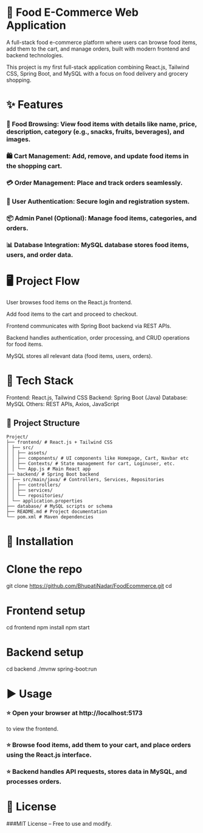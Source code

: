 # 🍔 Food E-Commerce Web Application 

A full-stack food e-commerce platform where users can browse food items, add them to the cart, and manage orders, built with modern frontend and backend technologies.

This project is my first full-stack application combining React.js, Tailwind CSS, Spring Boot, and MySQL with a focus on food delivery and grocery shopping.

# ✨ Features		

### 🛒 Food Browsing: View food items with details like name, price, description, category (e.g., snacks, fruits, beverages), and images.
### 🛍️ Cart Management: Add, remove, and update food items in the shopping cart.
### 💳 Order Management: Place and track orders seamlessly.
### 🔐 User Authentication: Secure login and registration system.
### 📦 Admin Panel (Optional): Manage food items, categories, and orders.
### 📊 Database Integration: MySQL database stores food items, users, and order data.

# 🖥️ Project Flow

User browses food items on the React.js frontend.

Add food items to the cart and proceed to checkout.

Frontend communicates with Spring Boot backend via REST APIs.

Backend handles authentication, order processing, and CRUD operations for food items.

MySQL stores all relevant data (food items, users, orders).

# 🚀 Tech Stack

Frontend: React.js, Tailwind CSS
Backend: Spring Boot (Java)
Database: MySQL
Others: REST APIs, Axios, JavaScript

## 📂 Project Structure

```
Project/
├── frontend/ # React.js + Tailwind CSS
│ ├── src/
│ │ ├── assets/
│ │ ├── components/ # UI components like Homepage, Cart, Navbar etc
│ │ ├── Contexts/ # State management for cart, Loginuser, etc.
│ │ └── App.js # Main React app
├── backend/ # Spring Boot backend
│ ├── src/main/java/ # Controllers, Services, Repositories
│ │ ├── controllers/
│ │ ├── services/
│ │ └── repositories/
│ └── application.properties
├── database/ # MySQL scripts or schema
├── README.md # Project documentation
└── pom.xml # Maven dependencies
```

# 🚀 Installation
# Clone the repo
git clone <https://github.com/BhupatiNadar/FoodEcommerce.git>
cd <project-folder>

# Frontend setup
cd frontend
npm install
npm start

# Backend setup
cd backend
./mvnw spring-boot:run

# ▶️ Usage

### ⭐ Open your browser at http://localhost:5173
 to view the frontend.

### ⭐ Browse food items, add them to your cart, and place orders using the React.js interface.

### ⭐ Backend handles API requests, stores data in MySQL, and processes orders.

# 📜 License

###MIT License – Free to use and modify.
